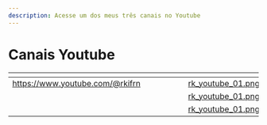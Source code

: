 ```yaml
---
description: Acesse um dos meus três canais no Youtube
---
```


# Canais Youtube



<table data-view="cards"><thead><tr><th data-type="content-ref"></th><th></th><th data-type="content-ref"></th><th></th><th data-type="content-ref"></th><th></th><th data-hidden data-card-cover data-type="files"></th></tr></thead><tbody><tr><td><a href="https://www.youtube.com/@rkifrn">https://www.youtube.com/@rkifrn</a></td><td></td><td></td><td></td><td></td><td></td><td><a href="../.gitbook/assets/rk_youtube_01.png">rk_youtube_01.png</a></td></tr><tr><td></td><td></td><td></td><td></td><td></td><td></td><td><a href="../.gitbook/assets/rk_youtube_01.png">rk_youtube_01.png</a></td></tr><tr><td></td><td></td><td></td><td></td><td></td><td></td><td><a href="../.gitbook/assets/rk_youtube_01.png">rk_youtube_01.png</a></td></tr></tbody></table>
